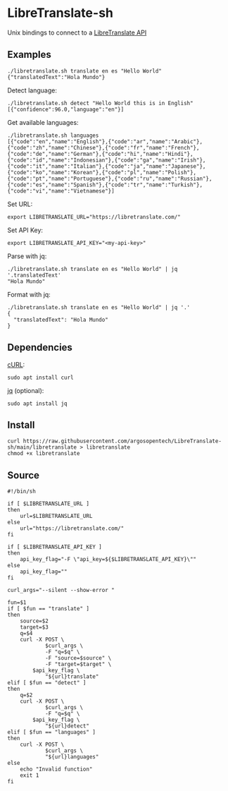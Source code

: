 # LibreTranslate-sh
Unix bindings to connect to a [LibreTranslate API](https://libretranslate.com)

## Examples
```
./libretranslate.sh translate en es "Hello World"
{"translatedText":"Hola Mundo"}
```

Detect language:
```
./libretranslate.sh detect "Hello World this is in English"
[{"confidence":96.0,"language":"en"}]
```

Get available languages:
```
./libretranslate.sh languages
[{"code":"en","name":"English"},{"code":"ar","name":"Arabic"},{"code":"zh","name":"Chinese"},{"code":"fr","name":"French"},{"code":"de","name":"German"},{"code":"hi","name":"Hindi"},{"code":"id","name":"Indonesian"},{"code":"ga","name":"Irish"},{"code":"it","name":"Italian"},{"code":"ja","name":"Japanese"},{"code":"ko","name":"Korean"},{"code":"pl","name":"Polish"},{"code":"pt","name":"Portuguese"},{"code":"ru","name":"Russian"},{"code":"es","name":"Spanish"},{"code":"tr","name":"Turkish"},{"code":"vi","name":"Vietnamese"}]
```

Set URL:
```
export LIBRETRANSLATE_URL="https://libretranslate.com/"

```

Set API Key:
```
export LIBRETRANSLATE_API_KEY="<my-api-key>"

```

Parse with jq:
```
./libretranslate.sh translate en es "Hello World" | jq '.translatedText'
"Hola Mundo"
```

Format with jq:
```
./libretranslate.sh translate en es "Hello World" | jq '.'
{
  "translatedText": "Hola Mundo"
}
```

## Dependencies
[cURL](https://curl.se/):
```
sudo apt install curl

```

[jq](https://stedolan.github.io/jq/) (optional):
```
sudo apt install jq

```

## Install 
```
curl https://raw.githubusercontent.com/argosopentech/LibreTranslate-sh/main/libretranslate > libretranslate
chmod +x libretranslate

```

## Source
```
#!/bin/sh

if [ $LIBRETRANSLATE_URL ]
then
    url=$LIBRETRANSLATE_URL
else
    url="https://libretranslate.com/"
fi

if [ $LIBRETRANSLATE_API_KEY ]
then
    api_key_flag="-F \"api_key=${$LIBRETRANSLATE_API_KEY}\""
else
    api_key_flag=""
fi

curl_args="--silent --show-error "

fun=$1
if [ $fun == "translate" ]
then
    source=$2
    target=$3
    q=$4
    curl -X POST \
            $curl_args \
            -F "q=$q" \
            -F "source=$source" \
            -F "target=$target" \
	    $api_key_flag \
            "${url}translate"
elif [ $fun == "detect" ]
then
    q=$2
    curl -X POST \
            $curl_args \
            -F "q=$q" \
	    $api_key_flag \
            "${url}detect"
elif [ $fun == "languages" ]
then
    curl -X POST \
            $curl_args \
            "${url}languages"
else
    echo "Invalid function"
    exit 1
fi

```

